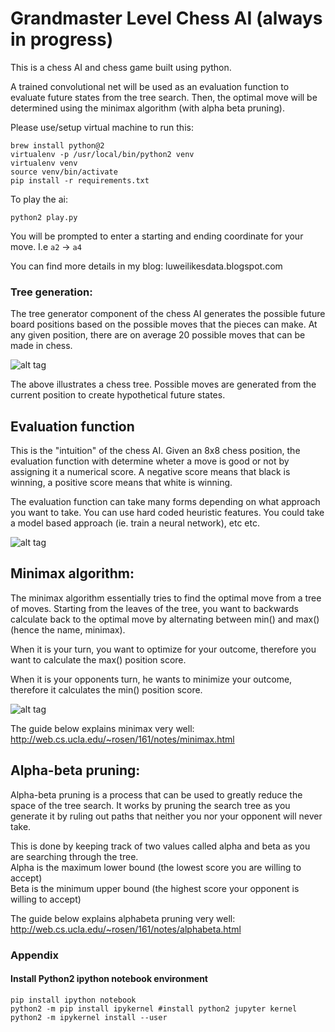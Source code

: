 # Grandmaster Level Chess AI (always in progress)

This is a chess AI and chess game built using python. 

A trained convolutional net will be used as an evaluation function to evaluate future states from the tree search.  Then, the optimal move will be determined using the minimax algorithm (with alpha beta pruning).


Please use/setup virtual machine to run this:

```
brew install python@2
virtualenv -p /usr/local/bin/python2 venv 
virtualenv venv
source venv/bin/activate
pip install -r requirements.txt
```

To play the ai:
```
python2 play.py
```
You will be prompted to enter a starting and ending coordinate for your move.  I.e `a2` -> `a4`


You can find more details in my blog:
luweilikesdata.blogspot.com


### Tree generation:

The tree generator component of the chess AI generates the possible future board positions based on the possible moves that the pieces can make.  At any given position, there are on average 20 possible moves that can be made in chess.

![alt tag](http://www.andreykurenkov.com/writing/images/2016-4-15-a-brief-history-of-game-ai/2-evalfunc.png)

The above illustrates a chess tree.  Possible moves are generated from the current position to create hypothetical future states. 

## Evaluation function

This is the "intuition" of the chess AI.  Given an 8x8 chess position, the evaluation function with determine wheter a move is good or not by assigning it a numerical score.   A negative score means that black is winning, a positive score means that white is winning.

The evaluation function can take many forms depending on what approach you want to take. You can use hard coded heuristic features. You could take a model based approach (ie. train a neural network), etc etc.

![alt tag](http://www.neurosciencemarketing.com/wp-content/uploads/2015/06/einstein-valuable-540x338.jpg)

## Minimax algorithm:

The minimax algorithm essentially tries to find the optimal move from a tree of moves.   Starting from the leaves of the tree, you want to backwards calculate back to the optimal move by alternating between min() and max() (hence the name, minimax). 

When it is your turn, you want to optimize for your outcome, therefore you want to calculate the max() position score. 

When it is your opponents turn, he wants to minimize your outcome, therefore it calculates the min() position score.

![alt tag](https://www3.ntu.edu.sg/home/ehchua/programming/java/images/GameTTT_minimax.png)


The guide below explains minimax very well:
http://web.cs.ucla.edu/~rosen/161/notes/minimax.html

## Alpha-beta pruning:

Alpha-beta pruning is a process that can be used to greatly reduce the space of the tree search.  It works by pruning the search tree as you generate it by ruling out paths that neither you nor your opponent will never take.  

This is done by keeping track of two values called alpha and beta as you are searching through the tree.  
Alpha is the maximum lower bound (the lowest score you are willing to accept)  
Beta is the minimum upper bound (the highest score your opponent is willing to accept)  

The guide below explains alphabeta pruning very well:
http://web.cs.ucla.edu/~rosen/161/notes/alphabeta.html



### Appendix

#### Install Python2 ipython notebook environment
```
pip install ipython notebook
python2 -m pip install ipykernel #install python2 jupyter kernel
python2 -m ipykernel install --user
```
